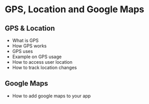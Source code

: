 # GPS, Location and Google Maps

## GPS & Location

* What is GPS
* How GPS works
* GPS uses
* Example on GPS usage
* How to access user location
* How to track location changes

## Google Maps

* How to add google maps to your app

